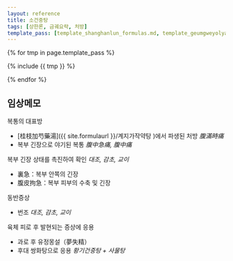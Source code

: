 ```yaml
---
layout: reference
title: 소건중탕
tags: [상한론, 금궤요략, 처방]
template_pass: [template_shanghanlun_formulas.md, template_geumgweyolyag_formulas.md, template_etc_formulas.md]
---
```



{% for tmp in page.template_pass %}

{% include {{ tmp }} %}

{% endfor %}


## 임상메모

복통의 대표방
* [桂枝加芍藥湯]({{ site.formulaurl }}/계지가작약탕 )에서 파생된 처방 _腹滿時痛_
* 복부 긴장으로 야기된 복통 _腹中急痛, 腹中痛_

복부 긴장 상태를 촉진하여 확인 _대조, 감초, 교이_
* 裏急：복부 안쪽의 긴장
* 腹皮拘急：복부 피부의 수축 및 긴장

동반증상
* 번조 _대조, 감초, 교이_

육체 피로 후 발현되는 증상에 응용
* 과로 후 유정몽설（夢失精）
* 후대 쌍화탕으로 응용 _황기건중탕 + 사물탕_
